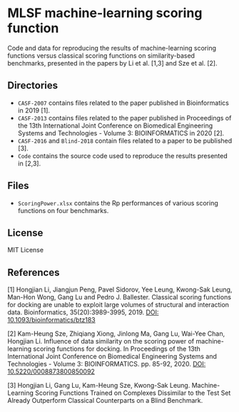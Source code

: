 # MLSF machine-learning scoring function
Code and data for reproducing the results of machine-learning scoring functions versus classical scoring functions on similarity-based benchmarks, presented in the papers by Li et al. [1,3] and Sze et al. [2].

## Directories
* `CASF-2007` contains files related to the paper published in Bioinformatics in 2019 [1].
* `CASF-2013` contains files related to the paper published in Proceedings of the 13th International Joint Conference on Biomedical Engineering Systems and Technologies - Volume 3: BIOINFORMATICS in 2020 [2].
* `CASF-2016` and `Blind-2018` contain files related to a paper to be published [3].
* `Code` contains the source code used to reproduce the results presented in [2,3].

## Files
* `ScoringPower.xlsx` contains the Rp performances of various scoring functions on four benchmarks.

## License
MIT License

## References
[1] Hongjian Li, Jiangjun Peng, Pavel Sidorov, Yee Leung, Kwong-Sak Leung, Man-Hon Wong, Gang Lu and Pedro J. Ballester. Classical scoring functions for docking are unable to exploit large volumes of structural and interaction data. Bioinformatics, 35(20):3989-3995, 2019. [DOI: 10.1093/bioinformatics/btz183]

[2] Kam-Heung Sze, Zhiqiang Xiong, Jinlong Ma, Gang Lu, Wai-Yee Chan, Hongjian Li. Influence of data similarity on the scoring power of machine-learning scoring functions for docking. In Proceedings of the 13th International Joint Conference on Biomedical Engineering Systems and Technologies - Volume 3: BIOINFORMATICS. pp. 85-92, 2020. [DOI: 10.5220/0008873800850092]

[3] Hongjian Li, Gang Lu, Kam-Heung Sze, Kwong-Sak Leung. Machine-Learning Scoring Functions Trained on Complexes Dissimilar to the Test Set Already Outperform Classical Counterparts on a Blind Benchmark.

[DOI: 10.1093/bioinformatics/btz183]: https://doi.org/10.1093/bioinformatics/btz183
[DOI: 10.5220/0008873800850092]: https://doi.org/10.5220/0008873800850092
